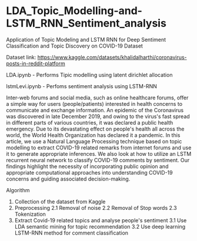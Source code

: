 # LDA_Topic_Modelling-and-LSTM_RNN_Sentiment_analysis
Application of Topic Modeling and LSTM RNN for Deep Sentiment Classification and Topic Discovery on COVID-19 Dataset

Dataset link: https://www.kaggle.com/datasets/khalidalharthi/coronavirus-posts-in-reddit-platform

LDA.ipynb - Performs Tipic modelling using latent dirichlet allocation

lstmLevi.ipynb - Perfoms sentiment analysis using LSTM-RNN

Inter-web forums and social media, such as online healthcare forums, offer a simple way for users
(people/patients) interested in health concerns to communicate and exchange information. An
epidemic of the Coronavirus was discovered in late December 2019, and owing to the virus's fast
spread in different parts of various countries, it was declared a public health emergency. Due to its
devastating effect on people's health all across the world, the World Health Organization has
declared it a pandemic. In this article, we use a Natural Language Processing technique based on
topic modelling to extract COVID-19 related remarks from internet forums and use it to generate
appropriate inferences. We also look at how to utilize an LSTM recurrent neural network to
classify COVID-19 comments by sentiment. Our findings highlight the necessity of incorporating
public opinion and appropriate computational approaches into understanding COVID-19 concerns
and guiding associated decision-making.

Algorithm
1. Collection of the dataset from Kaggle
2. Preprocessing
2.1 Removal of noise
2.2 Removal of Stop words
2.3 Tokenization
3. Extract Covid-19 related topics and analyse people's sentiment
3.1 Use LDA semantic mining for topic recommendation
3.2 Use deep learning LSTM-RNN method for comment classification
